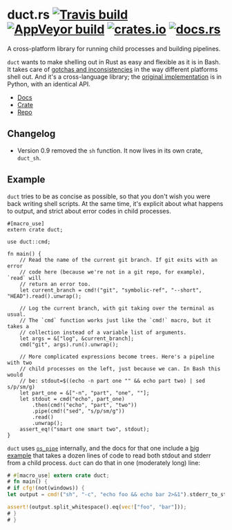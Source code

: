 # duct.rs [![Travis build](https://travis-ci.org/oconnor663/duct.rs.svg?branch=master)](https://travis-ci.org/oconnor663/duct.rs) [![AppVeyor build](https://ci.appveyor.com/api/projects/status/0ecgamtb43j8o8ig/branch/master?svg=true)](https://ci.appveyor.com/project/oconnor663/duct-rs/branch/master) [![crates.io](https://img.shields.io/crates/v/duct.svg)](https://crates.io/crates/duct) [![docs.rs](https://docs.rs/duct/badge.svg)](https://docs.rs/duct)

A cross-platform library for running child processes and building
pipelines.

`duct` wants to make shelling out in Rust as easy and flexible as it is in
Bash. It takes care of [gotchas and
inconsistencies](https://github.com/oconnor663/duct.py/blob/master/spec.md)
in the way different platforms shell out. And it's a cross-language library;
the [original implementation](https://github.com/oconnor663/duct.py) is in
Python, with an identical API.

- [Docs](https://docs.rs/duct)
- [Crate](https://crates.io/crates/duct)
- [Repo](https://github.com/oconnor663/duct.rs)

## Changelog

- Version 0.9 removed the `sh` function. It now lives in its own crate,
`duct_sh`.

## Example

`duct` tries to be as concise as possible, so that you don't wish you were
back writing shell scripts. At the same time, it's explicit about what
happens to output, and strict about error codes in child processes.

```rust,no_run
#[macro_use]
extern crate duct;

use duct::cmd;

fn main() {
    // Read the name of the current git branch. If git exits with an error
    // code here (because we're not in a git repo, for example), `read` will
    // return an error too.
    let current_branch = cmd!("git", "symbolic-ref", "--short", "HEAD").read().unwrap();

    // Log the current branch, with git taking over the terminal as usual.
    // The `cmd` function works just like the `cmd!` macro, but it takes a
    // collection instead of a variable list of arguments.
    let args = &["log", &current_branch];
    cmd("git", args).run().unwrap();

    // More complicated expressions become trees. Here's a pipeline with two
    // child processes on the left, just because we can. In Bash this would
    // be: stdout=$((echo -n part one "" && echo part two) | sed s/p/sm/g)
    let part_one = &["-n", "part", "one", ""];
    let stdout = cmd("echo", part_one)
        .then(cmd!("echo", "part", "two"))
        .pipe(cmd!("sed", "s/p/sm/g"))
        .read()
        .unwrap();
    assert_eq!("smart one smart two", stdout);
}
```

`duct` uses [`os_pipe`](https://github.com/oconnor663/os_pipe.rs)
internally, and the docs for that one include a [big
example](https://docs.rs/os_pipe#example) that takes a dozen lines of code
to read both stdout and stderr from a child process. `duct` can do that in
one (moderately long) line:

```rust
# #[macro_use] extern crate duct;
# fn main() {
# if cfg!(not(windows)) {
let output = cmd!("sh", "-c", "echo foo && echo bar 2>&1").stderr_to_stdout().read().unwrap();

assert!(output.split_whitespace().eq(vec!["foo", "bar"]));
# }
# }
```
